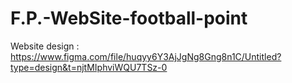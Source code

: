 # F.P.-WebSite-football-point

Website design : 
https://www.figma.com/file/huqyy6Y3AjJgNg8Gng8n1C/Untitled?type=design&t=njtMIphviWQU7TSz-0
